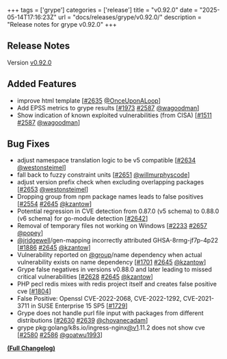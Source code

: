 +++
tags = ['grype']
categories = ['release']
title = "v0.92.0"
date = "2025-05-14T17:16:23Z"
url = "docs/releases/grype/v0.92.0/"
description = "Release notes for grype v0.92.0"
+++

## Release Notes

Version [v0.92.0](https://github.com/anchore/grype/releases/tag/v0.92.0)

## Added Features

- improve html template [[#2635](https://github.com/anchore/grype/pull/2635) [@OnceUponALoop](https://github.com/OnceUponALoop)]
- Add EPSS metrics to grype results [[#1973](https://github.com/anchore/grype/issues/1973) [#2587](https://github.com/anchore/grype/pull/2587) [@wagoodman](https://github.com/wagoodman)]
- Show indication of known exploited vulnerabilities (from CISA) [[#1511](https://github.com/anchore/grype/issues/1511) [#2587](https://github.com/anchore/grype/pull/2587) [@wagoodman](https://github.com/wagoodman)]

## Bug Fixes

- adjust namespace translation logic to be v5 compatible [[#2634](https://github.com/anchore/grype/pull/2634) [@westonsteimel](https://github.com/westonsteimel)]
- fall back to fuzzy constraint units [[#2651](https://github.com/anchore/grype/pull/2651) [@willmurphyscode](https://github.com/willmurphyscode)]
- adjust version prefix check when excluding overlapping packages [[#2653](https://github.com/anchore/grype/pull/2653) [@westonsteimel](https://github.com/westonsteimel)]
- Dropping group from npm package names leads to false positives [[#2554](https://github.com/anchore/grype/issues/2554) [#2645](https://github.com/anchore/grype/pull/2645) [@kzantow](https://github.com/kzantow)]
- Potential regression in CVE detection from 0.87.0 (v5 schema) to 0.88.0 (v6 schema) for go-module detection [[#2642](https://github.com/anchore/grype/issues/2642)]
- Removal of temporary files not working on Windows [[#2233](https://github.com/anchore/grype/issues/2233) [#2657](https://github.com/anchore/grype/pull/2657) [@popey](https://github.com/popey)]
- [@jridgewell](https://github.com/jridgewell)/gen-mapping incorrectly attributed GHSA-8rmg-jf7p-4p22 [[#1886](https://github.com/anchore/grype/issues/1886) [#2645](https://github.com/anchore/grype/pull/2645) [@kzantow](https://github.com/kzantow)]
- Vulnerability reported on [@group](https://github.com/group)/name dependency when actual vulnerability exists on name dependency [[#1701](https://github.com/anchore/grype/issues/1701) [#2645](https://github.com/anchore/grype/pull/2645) [@kzantow](https://github.com/kzantow)]
- Grype false negatives in versions v0.88.0 and later leading to missed critical vulnerabilities [[#2628](https://github.com/anchore/grype/issues/2628) [#2645](https://github.com/anchore/grype/pull/2645) [@kzantow](https://github.com/kzantow)]
- PHP pecl redis mixes with redis project itself and creates false positive cve [[#1804](https://github.com/anchore/grype/issues/1804)]
- False Positive:  Openssl CVE-2022-2068, CVE-2022-1292, CVE-2021-3711  in SUSE Enterprise 15 SP5 [[#1729](https://github.com/anchore/grype/issues/1729)]
- Grype does not handle purl file input with packages from different distributions [[#2630](https://github.com/anchore/grype/issues/2630) [#2639](https://github.com/anchore/grype/pull/2639) [@chovanecadam](https://github.com/chovanecadam)]
- grype pkg:golang/k8s.io/ingress-nginx[@v1](https://github.com/v1).11.2 does not show cve [[#2580](https://github.com/anchore/grype/issues/2580) [#2586](https://github.com/anchore/grype/pull/2586) [@goatwu1993](https://github.com/goatwu1993)]

**[(Full Changelog)](https://github.com/anchore/grype/compare/v0.91.2...v0.92.0)**
